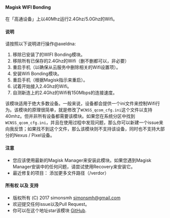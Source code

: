 #### Magisk WIFI Bonding

在「高通设备」上以40Mhz运行2.4Ghz/5.0Ghz的Wifi。

#### 说明

请按照以下说明进行操作@axeldna:

1. 移除已安装了的WIFI Bonding模块。
2. 移除所有已保存的2.4Ghz的Wifi（删不删都可以，非必要）
3. 重启手机（以确保从云服务中删除相关的Wifi设置项）。
4. 安装Wifi Bonding模块。
5. 重启手机（根据Magisk指示来重启）。
6. 试着开始接入2.4Ghz的Wifi。
7. 自测新连上的2.4Ghz的Wifi有150Mbps的连接速度。


该模块适用于绝大多数设备。一般来说，设备都会提供一个ini文件来控制Wifi行为。该模块的原理很简单，就是修改了`WCNSS_qcom_cfg.ini`这个文件以支持40mhz。但并非所有设备都需要该模块。如果您在系统分区中找到`WCNSS_qcom_cfg.ini`，并且在使用过程中发现问题，那么你可以新建一个issue来向我反馈；如果找不到这个文件，那么该模块则不支持该设备，同时也不支持大部分的Nexus / Pixel设备。

#### 注意

* 您应该使用最新的Magisk Manager来安装此模块。如果您遇到Magisk Manager安装中的任何问题，请尝试使用Recovery来安装它。
* 最近修复的项目：
添加更多文件路径（/verdor）

#### 所有权 以及 支持

* 版权所有 (C) 2017 simonsmh <simonsmh@gmail.com>
* 欢迎提交任何issue以及Pull Request。
* 你可以在这个地址star该模块 [GitHub](https://github.com/Magisk-Modules-Repo/magisk-wifi-bonding).
